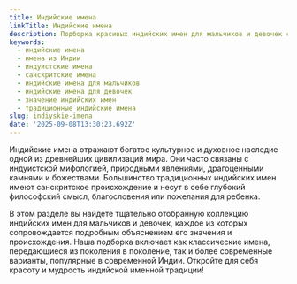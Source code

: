 ```yaml
---
title: Индийские имена
linkTitle: Индийские имена
description: Подборка красивых индийских имен для мальчиков и девочек с их значениями. Традиционные и современные индийские имена с глубоким культурным наследием.
keywords:
  - индийские имена
  - имена из Индии
  - индуистские имена
  - санскритские имена
  - индийские имена для мальчиков
  - индийские имена для девочек
  - значение индийских имен
  - традиционные индийские имена
slug: indiyskie-imena
date: '2025-09-08T13:30:23.692Z'
---
```


Индийские имена отражают богатое культурное и духовное наследие одной из древнейших цивилизаций мира. Они часто связаны с индуистской мифологией, природными явлениями, драгоценными камнями и божествами. Большинство традиционных индийских имен имеют санскритское происхождение и несут в себе глубокий философский смысл, благословения или пожелания для ребенка.

В этом разделе вы найдете тщательно отобранную коллекцию индийских имен для мальчиков и девочек, каждое из которых сопровождается подробным объяснением его значения и происхождения. Наша подборка включает как классические имена, передающиеся из поколения в поколение, так и более современные варианты, популярные в современной Индии. Откройте для себя красоту и мудрость индийской именной традиции!
